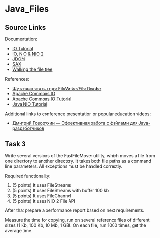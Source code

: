 # Java_Files

## Source Links

Documentation:

* <a href="https://docs.oracle.com/javase/tutorial/essential/io/file.html">IO Tutorial</a>
* <a href="https://docs.oracle.com/javase/8/docs/technotes/guides/io/index.html">IO, NIO & NIO 2</a>
* <a href="http://www.jdom.org/">JDOM</a>
* <a href="">SAX</a>
* <a href="https://docs.oracle.com/javase/tutorial/essential/io/walk.html">Walking the file tree</a>

References:

* <a href="https://vertex-academy.com/tutorials/ru/filewriter-i-filereader/">Шутливая статья про FileWriter/File Reader</a>
* <a href="https://o7planning.org/ru/10141/java-commons-io-tutorial">Apache Commons IO</a>
* <a href="https://www.tutorialspoint.com/commons_io/commons_io_ioutils.htm">Apache Commons IO Tutorial</a>
* <a href="https://javapapers.com/java/java-nio-tutorial/">Java NIO Tutorial</a>

Additional links to conference presentation or popular education videos:

* <a href="https://www.youtube.com/watch?v=7GlMS630dt8">Дмитрий Говорухин — Эффективная работа с файлами для Java-разработчиков</a>

## Task 3

Write several versions of the FastFileMover utility, which moves a file from one directory to another directory. It takes both file paths as a command line parameters. All exceptions must be handled correctly.

Required functionality:

1. (5 points) It uses FileStreams
2. (5 points) It uses FileStreams with buffer 100 kb
3. (5 points) It uses FileChannel
4. (5 points) It uses NIO 2 File API

After that prepare a performance report based on next requirements.

Measure the time for copying, run on several reference files of different sizes (1 Kb, 100 Kb, 10 Mb, 1 GB). On each file, run 1000 times, get the average time.